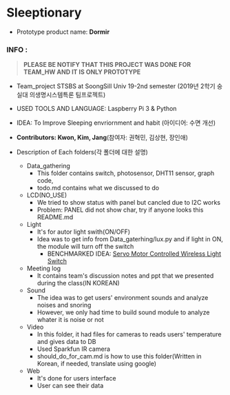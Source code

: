# Sleeptionary
- Prototype product name: **Dormir**


### INFO :
> **PLEASE BE NOTIFY THAT THIS PROJECT WAS DONE FOR TEAM_HW AND IT IS ONLY PROTOTYPE**
- Team_project STSBS at SoongSill Univ 19-2nd semester (2019년 2학기 숭실대 의생명시스템특론 팀프로젝트)
- USED TOOLS AND LANGUAGE: Laspberry Pi 3 & Python
- IDEA: To Improve Sleeping envriornment and habit (아이디어: 수면 개선)
- **Contributors: Kwon, Kim, Jang**(참여자: 권혁민, 김상현, 장인애)

- Description of Each folders(각 폴더에 대한 설명)
  - Data_gathering
    - This folder contains switch, photosensor, DHT11 sensor, graph code,
    - todo.md contains what we discussed to do
  - LCD(NO_USE)
    - We tried to show status with panel but cancled due to I2C works
    - Problem: PANEL did not show char, try if anyone looks this README.md
  - Light
    - It's for autor light swith(ON/OFF)
    - Idea was to get info from Data_gaterhing/lux.py and if light in ON, the module will turn off the switch
      - BENCHMARKED IDEA: [Servo Motor Controlled Wireless Light Switch](https://www.deviceplus.com/how-tos/arduino-guide/servo-motor-controlled-wireless-light-switch/
)
  - Meeting log
    - It contains team's discussion notes and ppt that we presented during the class(IN KOREAN)
  - Sound
    - The idea was to get users' environment sounds and analyze noises and snoring
    - However, we only had time to build sound module to analyze whater it is noise or not
  - Video
    - In this folder, it had files for cameras to reads users' temperature and gives data to DB
    - Used Sparkfun IR camera
    - should_do_for_cam.md is how to use this folder(Written in Korean, if needed, translate using google) 
  - Web
    - It's done for users interface
    - User can see their data
    
  
